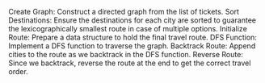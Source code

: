Create Graph: Construct a directed graph from the list of tickets.
Sort Destinations: Ensure the destinations for each city are sorted to guarantee the lexicographically smallest route in case of multiple options.
Initialize Route: Prepare a data structure to hold the final travel route.
DFS Function: Implement a DFS function to traverse the graph.
Backtrack Route: Append cities to the route as we backtrack in the DFS function.
Reverse Route: Since we backtrack, reverse the route at the end to get the correct travel order.
